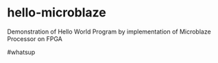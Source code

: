 # hello-microblaze
Demonstration of Hello World Program by implementation of Microblaze Processor on FPGA

#whatsup
